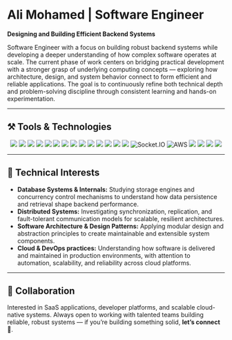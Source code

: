 # Ali Mohamed | Software Engineer
**Designing and Building Efficient Backend Systems**

Software Engineer with a focus on building robust backend systems while developing a deeper understanding of how complex software operates at scale. The current phase of work centers on bridging practical development with a stronger grasp of underlying computing concepts — exploring how architecture, design, and system behavior connect to form efficient and reliable applications. The goal is to continuously refine both technical depth and problem-solving discipline through consistent learning and hands-on experimentation.

--- 

## ⚒️ Tools & Technologies
<p align="center"> <img src="https://img.shields.io/badge/JavaScript-F7DF1E?style=flat-square&logo=javascript&logoColor=black"/> <img src="https://img.shields.io/badge/TypeScript-3178C6?style=flat-square&logo=typescript&logoColor=white"/> <img src="https://img.shields.io/badge/Go-00ADD8?style=flat-square&logo=go&logoColor=white"/> <img src="https://img.shields.io/badge/Bash-4EAA25?style=flat-square&logo=gnubash&logoColor=white"/> <img src="https://img.shields.io/badge/Node.js-339933?style=flat-square&logo=node.js&logoColor=white"/> <img src="https://img.shields.io/badge/Bun-000000?style=flat-square&logo=bun&logoColor=white"/> <img src="https://img.shields.io/badge/Express.js-000000?style=flat-square&logo=express&logoColor=white"/> <img src="https://img.shields.io/badge/NestJS-E0234E?style=flat-square&logo=nestjs&logoColor=white"/> <img src="https://img.shields.io/badge/Redis-DC382D?style=flat-square&logo=redis&logoColor=white"/> <img src="https://img.shields.io/badge/MongoDB-47A248?style=flat-square&logo=mongodb&logoColor=white"/> <img src="https://img.shields.io/badge/PostgreSQL-4169E1?style=flat-square&logo=postgresql&logoColor=white"/> <img src="https://img.shields.io/badge/TypeORM-FF0000?style=flat-square&logo=typeorm&logoColor=white"/> <img src="https://img.shields.io/badge/Prisma-2D3748?style=flat-square&logo=prisma&logoColor=white"/> <img src="https://img.shields.io/badge/GraphQL-E10098?style=flat-square&logo=graphql&logoColor=white"/> <img src="https://img.shields.io/badge/Socket.IO-010101?style=flat&logo=socket.io&logoColor=white" alt="Socket.IO" /> <img src="https://img.shields.io/badge/AWS-FF9900?style=flat&logo=amazonaws&logoColor=white" alt="AWS" /> <img src="https://img.shields.io/badge/GCP-4285F4?style=flat-square&logo=googlecloud&logoColor=white"/> <img src="https://img.shields.io/badge/Docker-2496ED?style=flat-square&logo=docker&logoColor=white"/> <img src="https://img.shields.io/badge/Kubernetes-326CE5?style=flat-square&logo=kubernetes&logoColor=white"/> <img src="https://img.shields.io/badge/GitHub_Actions-2088FF?style=flat-square&logo=githubactions&logoColor=white"/> </p>

--- 

## 🔬 Technical Interests

- **Database Systems & Internals:** Studying storage engines and concurrency control mechanisms to understand how data persistence and retrieval shape backend performance.
- **Distributed Systems:** Investigating synchronization, replication, and fault-tolerant communication models for scalable, resilient architectures.
- **Software Architecture & Design Patterns:** Applying modular design and abstraction principles to create maintainable and extensible system components.
- **Cloud & DevOps practices:** Understanding how software is delivered and maintained in production environments, with attention to automation, scalability, and reliability across cloud platforms.


--- 

## 🤝 Collaboration 
Interested in SaaS applications, developer platforms, and scalable cloud-native systems. Always open to working with talented teams building reliable, robust systems — if you’re building something solid, **let’s connect** 💬.
